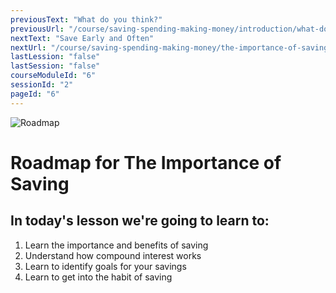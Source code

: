 ```yaml
---
previousText: "What do you think?"
previousUrl: "/course/saving-spending-making-money/introduction/what-do-you-think"
nextText: "Save Early and Often"
nextUrl: "/course/saving-spending-making-money/the-importance-of-saving/save-early-and-often"
lastLession: "false"
lastSession: "false"
courseModuleId: "6"
sessionId: "2"
pageId: "6"
---
```



![Roadmap](/assets/img/roadmap.png)
# Roadmap for The Importance of Saving
## In today's lesson we're going to learn to:
1. Learn the importance and benefits of saving
2. Understand how compound interest works
3. Learn to identify goals for your savings
4. Learn to get into the habit of saving

